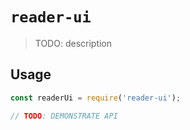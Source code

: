 # `reader-ui`

> TODO: description

## Usage

```javascript
const readerUi = require('reader-ui');

// TODO: DEMONSTRATE API
```
